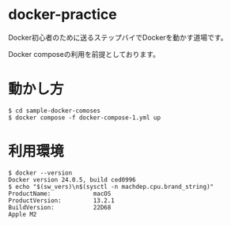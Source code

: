 # docker-practice
Docker初心者のために送るステップバイでDockerを動かす道場です。

Docker composeの利用を前提としております。

# 動かし方
```
$ cd sample-docker-comoses
$ docker compose -f docker-compose-1.yml up
```

# 利用環境

```
$ docker --version
Docker version 24.0.5, build ced0996
$ echo "$(sw_vers)\n$(sysctl -n machdep.cpu.brand_string)"
ProductName:            macOS
ProductVersion:         13.2.1
BuildVersion:           22D68
Apple M2
```